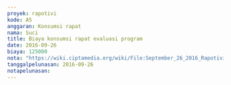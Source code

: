 ```yaml
---
proyek: rapotivi
kode: A5
anggaran: Konsumsi rapat
nama: Suci
title: Biaya konsumsi rapat evaluasi program
date: 2016-09-26
biaya: 125000
nota: "https://wiki.ciptamedia.org/wiki/File:September_26_2016_Rapotivi_A5_Biaya_konsumsi_rapat.jpg"
tanggalpelunasan: 2016-09-26
notapelunasan:
---
```

